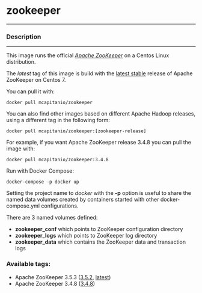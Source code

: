# **zookeeper**
___

### Description
___

This image runs the official [*Apache ZooKeeper*](https://zookeeper.apache.org/) on a Centos Linux distribution.

The *latest* tag of this image is build with the [latest stable](https://zookeeper.apache.org/releases.html) release of Apache ZooKeeper on Centos 7.

You can pull it with:

    docker pull mcapitanio/zookeeper


You can also find other images based on different Apache Hadoop releases, using a different tag in the following form:

    docker pull mcapitanio/zookeeper:[zookeeper-release]


For example, if you want Apache ZooKeeper release 3.4.8 you can pull the image with:

    docker pull mcapitanio/zookeeper:3.4.8


Run with Docker Compose:

    docker-compose -p docker up

Setting the project name to *docker* with the **-p** option is useful to share the named data volumes created by containers started with other docker-compose.yml configurations.

There are 3 named volumes defined:

- **zookeeper_conf** which points to ZooKeeper configuration directory
- **zookeeper_logs** which points to ZooKeeper log directory
- **zookeeper_data** which contains the ZooKeeper data and transaction logs

### Available tags:

- Apache ZooKeeper 3.5.3 ([3.5.2](https://github.com/mcapitanio/docker-zookeeper/blob/3.5.3/Dockerfile), [latest](https://github.com/mcapitanio/docker-zookeeper/blob/latest/Dockerfile))
- Apache ZooKeeper 3.4.8 ([3.4.8](https://github.com/mcapitanio/docker-zookeeper/blob/3.4.8/Dockerfile))
